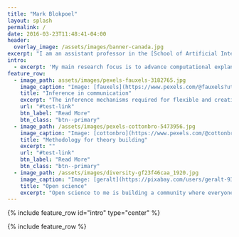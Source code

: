 ```yaml
---
title: "Mark Blokpoel"
layout: splash
permalink: /
date: 2016-03-23T11:48:41-04:00
header:
  overlay_image: /assets/images/banner-canada.jpg
excerpt: "I am an assistant professor in the [School of Artificial Intelligence](https://www.ru.nl/ai/) at the [Radboud University](https://www.ru.nl/) and member of the [Computational Cognitive Science](http://www.dcc.ru.nl/ccs/) group at the [Donders Institute](https://www.ru.nl/donders/)."
intro:
  - excerpt: 'My main research focus is to advance computational explanation of cognition. I do so in two ways: (1) By developing computational models of inference in human communication, and (2) by advancing methodology for theory building and analysis.'
feature_row:
  - image_path: assets/images/pexels-fauxels-3182765.jpg
    image_caption: "Image: [fauxels](https://www.pexels.com/@fauxels?utm_content=attributionCopyText&utm_medium=referral&utm_source=pexels)"
    title: "Inference in communication"
    excerpt: "The inference mechanisms required for flexible and creative communication are remarkably hard to computationally explain. By developing and analyzing computational-models of human communication, I make the limits of current computational understanding clear. A necessary step for advancing computational explanation of the hard problems in cognitive science."
    url: "#test-link"
    btn_label: "Read More"
    btn_class: "btn--primary"
  - image_path: /assets/images/pexels-cottonbro-5473956.jpg
    image_caption: "Image: [cottonbro](https://www.pexels.com/@cottonbro?utm_content=attributionCopyText&utm_medium=referral&utm_source=pexels)"
    title: "Methodology for theory building"
    excerpt: ""
    url: "#test-link"
    btn_label: "Read More"
    btn_class: "btn--primary"
  - image_path: /assets/images/diversity-gf23f46caa_1920.jpg
    image_caption: "Image: [geralt](https://pixabay.com/users/geralt-9301/)"
    title: "Open science"
    excerpt: "Open science to me is building a community where everyone is accepted for who they are and ."
---
```


{% include feature_row id="intro" type="center" %}

{% include feature_row %}
